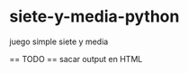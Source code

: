 siete-y-media-python
====================
juego simple siete y media

== TODO ==
sacar output en HTML
